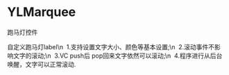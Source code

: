 # YLMarquee
跑马灯控件

自定义跑马灯label\n
  1.支持设置文字大小、颜色等基本设置;\n
  2.滚动事件不影响文字的滚动;\n
  3.VC push后 pop回来文字依然可以滚动;\n
  4.程序进行从后台唤醒，文字可以正常滚动.
